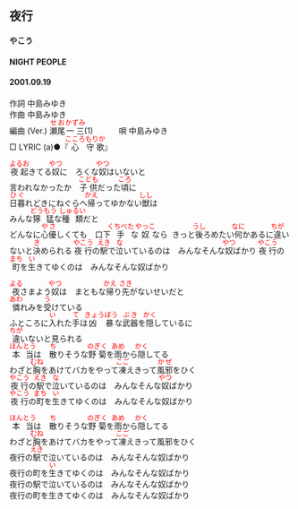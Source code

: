 <style type="text/css">
	ruby{
	    ruby-position: over;
	}
	ruby > rt{font-size: 12px;color:red;}
	p{font:16px;font-size: '楷体'}
</style>
## 夜行
#### やこう
#### NIGHT PEOPLE
#### 2001.09.19


作詞     中島みゆき　　　　　   
作曲      中島みゆき  　　　   
編曲 (Ver.) <ruby><rb>瀬尾</rb><rp>(</rp><rt>せお</rt><rp>)</rp></ruby><ruby><rb>一三</rb><rp>(</rp><rt>かずみ</rt><rp>)</rp></ruby>(1)　　　
唄     中島みゆき     
□ LYRIC (a)●『<ruby><rb>心</rb><rp>(</rp><rt>こころ</rt><rp>)</rp></ruby><ruby><rb>守歌</rb><rp>(</rp><rt>もりか</rt><rp>)</rp></ruby>』  
   
<ruby><rb>夜起</rb><rp>(</rp><rt>よるお</rt><rp>)</rp></ruby>きてる<ruby><rb>奴</rb><rp>(</rp><rt>やつ</rt><rp>)</rp></ruby>に　ろくな<ruby><rb>奴</rb><rp>(</rp><rt>やつ</rt><rp>)</rp></ruby>はいないと   
言われなかったか　<ruby><rb>子供</rb><rp>(</rp><rt>こども</rt><rp>)</rp></ruby>だった<ruby><rb>頃</rb><rp>(</rp><rt>ころ</rt><rp>)</rp></ruby>に   
<ruby><rb>日暮</rb><rp>(</rp><rt>ひぐ</rt><rp>)</rp></ruby>れどきにねぐらへ<ruby><rb>帰</rb><rp>(</rp><rt>かえ</rt><rp>)</rp></ruby>ってゆかない<ruby><rb>獣</rb><rp>(</rp><rt>しし</rt><rp>)</rp></ruby>は   
みんな<ruby><rb>獰猛</rb><rp>(</rp><rt>どうもう</rt><rp>)</rp></ruby>な<ruby><rb>種類</rb><rp>(</rp><rt>しゅるい</rt><rp>)</rp></ruby>だと   
どんなに<ruby><rb>心優</rb><rp>(</rp><rt>やさ</rt><rp>)</rp></ruby>しくても　<ruby><rb>口下<ruby><rb>手</rb><rp>(</rp><rt>くちべた</rt><rp>)</rp></ruby>な<ruby><rb>奴</rb><rp>(</rp><rt>やっこ</rt><rp>)</rp></ruby>なら   
きっと<ruby><rb>後</rb><rp>(</rp><rt>うし</rt><rp>)</rp></ruby>ろめたい<ruby><rb>何</rb><rp>(</rp><rt>なに</rt><rp>)</rp></ruby>かあるに<ruby><rb>違</rb><rp>(</rp><rt>ちが</rt><rp>)</rp></ruby>いないと<ruby><rb>決</rb><rp>(</rp><rt>き</rt><rp>)</rp></ruby>められる   
<ruby><rb>夜行</rb><rp>(</rp><rt>やこう</rt><rp>)</rp></ruby>の<ruby><rb>駅</rb><rp>(</rp><rt>えき</rt><rp>)</rp></ruby>で<ruby><rb>泣</rb><rp>(</rp><rt>な</rt><rp>)</rp></ruby>いているのは　みんなそんな<ruby><rb>奴</rb><rp>(</rp><rt>やつ</rt><rp>)</rp></ruby>ばかり   
<ruby><rb>夜行</rb><rp>(</rp><rt>やこう</rt><rp>)</rp></ruby>の<ruby><rb>町</rb><rp>(</rp><rt>まち</rt><rp>)</rp></ruby>を<ruby><rb>生</rb><rp>(</rp><rt>い</rt><rp>)</rp></ruby>きてゆくのは　みんなそんな奴ばかり   
   
<ruby><rb>夜</rb><rp>(</rp><rt>よる</rt><rp>)</rp></ruby>さまよう<ruby><rb>奴</rb><rp>(</rp><rt>やつ</rt><rp>)</rp></ruby>は　まともな<ruby><rb>帰</rb><rp>(</rp><rt>かえ</rt><rp>)</rp></ruby>り<ruby><rb>先</rb><rp>(</rp><rt>さき</rt><rp>)</rp></ruby>がないせいだと   
<ruby><rb>憐</rb><rp>(</rp><rt>あわ</rt><rp>)</rp></ruby>れみを<ruby><rb>受</rb><rp>(</rp><rt>う</rt><rp>)</rp></ruby>けている   
ふところに<ruby><rb>入</rb><rp>(</rp><rt>い</rt><rp>)</rp></ruby>れた<ruby><rb>手</rb><rp>(</rp><rt>て</rt><rp>)</rp></ruby>は<ruby><rb>凶暴</rb><rp>(</rp><rt>きょうぼう</rt><rp>)</rp></ruby>な<ruby><rb>武器</rb><rp>(</rp><rt>ぶき</rt><rp>)</rp></ruby>を<ruby><rb>隠</rb><rp>(</rp><rt>かく</rt><rp>)</rp></ruby>しているに   
<ruby><rb>違</rb><rp>(</rp><rt>ちが</rt><rp>)</rp></ruby>いないと見られる   
<ruby><rb>本当</rb><rp>(</rp><rt>ほんとう</rt><rp>)</rp></ruby>は　<ruby><rb>散</rb><rp>(</rp><rt>ち</rt><rp>)</rp></ruby>りそうな<ruby><rb>野菊</rb><rp>(</rp><rt>のぎく</rt><rp>)</rp></ruby>を<ruby><rb>雨</rb><rp>(</rp><rt>あめ</rt><rp>)</rp></ruby>から<ruby><rb>隠</rb><rp>(</rp><rt>かく</rt><rp>)</rp></ruby>してる   
わざと<ruby><rb>胸</rb><rp>(</rp><rt>むね</rt><rp>)</rp></ruby>をあけてバカをやって<ruby><rb>凍</rb><rp>(</rp><rt>こご</rt><rp>)</rp></ruby>えきって<ruby><rb>風邪</rb><rp>(</rp><rt>かぜ</rt><rp>)</rp></ruby>をひく   
<ruby><rb>夜行</rb><rp>(</rp><rt>やこう</rt><rp>)</rp></ruby>の<ruby><rb>駅</rb><rp>(</rp><rt>えき</rt><rp>)</rp></ruby>で<ruby><rb>泣</rb><rp>(</rp><rt>な</rt><rp>)</rp></ruby>いているのは　みんなそんな<ruby><rb>奴</rb><rp>(</rp><rt>やつ</rt><rp>)</rp></ruby>ばかり   
<ruby><rb>夜行</rb><rp>(</rp><rt>やこう</rt><rp>)</rp></ruby>の<ruby><rb>町</rb><rp>(</rp><rt>まち</rt><rp>)</rp></ruby>を<ruby><rb>生</rb><rp>(</rp><rt>い</rt><rp>)</rp></ruby>きてゆくのは　みんなそんな奴ばかり   
   
<ruby><rb>本当</rb><rp>(</rp><rt>ほんとう</rt><rp>)</rp></ruby>は　<ruby><rb>散</rb><rp>(</rp><rt>ち</rt><rp>)</rp></ruby>りそうな<ruby><rb>野菊</rb><rp>(</rp><rt>のぎく</rt><rp>)</rp></ruby>を<ruby><rb>雨</rb><rp>(</rp><rt>あめ</rt><rp>)</rp></ruby>から<ruby><rb>隠</rb><rp>(</rp><rt>かく</rt><rp>)</rp></ruby>してる   
わざと<ruby><rb>胸</rb><rp>(</rp><rt>むね</rt><rp>)</rp></ruby>をあけてバカをやって<ruby><rb>凍</rb><rp>(</rp><rt>こご</rt><rp>)</rp></ruby>えきって風邪をひく   
夜行の<ruby><rb>駅</rb><rp>(</rp><rt>えき</rt><rp>)</rp></ruby>で泣いているのは　みんなそんな奴ばかり   
夜行の町を<ruby><rb>生</rb><rp>(</rp><rt>い</rt><rp>)</rp></ruby>きてゆくのは　みんなそんな奴ばかり   
夜行の駅で泣いているのは　みんなそんな奴ばかり   
夜行の町を生きてゆくのは　みんなそんな奴ばかり   